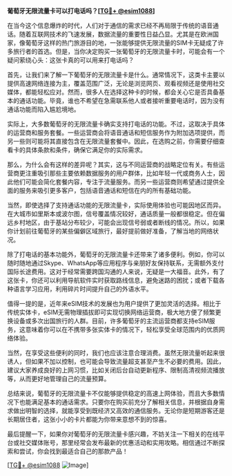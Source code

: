 **葡萄牙无限流量卡可以打电话吗？[[TG💪+ @esim1088](https://t.me/s/esim1088)]**

在当今这个信息爆炸的时代，人们对于通信的需求已经不再局限于传统的语音通话。随着互联网技术的飞速发展，数据流量的重要性日益凸显。尤其是在欧洲国家，像葡萄牙这样的热门旅游目的地，一张能够提供无限流量的SIM卡无疑成了许多旅行者的首选。但是，当你决定购买一张葡萄牙的无限流量卡时，可能会有一个疑问萦绕心头：这张卡真的可以用来打电话吗？

首先，让我们来了解一下葡萄牙的无限流量卡是什么。通常情况下，这类卡主要以提供高速网络连接为主，覆盖范围广泛，无论是浏览网页、观看视频还是使用社交媒体，都能轻松应对。然而，很多人在选择这种卡的时候，都会关心它是否具备基本的通话功能。毕竟，谁也不希望在急需联系他人或者接听重要电话时，因为没有通话功能而陷入尴尬境地。

实际上，大多数葡萄牙的无限流量卡确实支持打电话的功能。不过，这取决于具体的运营商和服务套餐。一些运营商会将语音通话和短信服务作为附加选项提供，而另一些则可能将其直接包含在无限流量套餐中。因此，在选购之前，你需要仔细查看卡的具体条款和条件，确保它满足你的实际需求。

那么，为什么会有这样的差异呢？其实，这与不同运营商的战略定位有关。有些运营商更注重吸引那些主要依赖数据服务的用户群体，比如年轻一代或商务人士，因此他们可能会简化套餐内容，专注于流量服务。而另一些运营商则希望通过提供全面的服务来吸引更多客户，包括语音通话和短信在内的所有基础功能。

当然，即使选择了支持通话功能的无限流量卡，实际使用体验也可能因地区而异。在大城市如里斯本或波尔图，信号覆盖情况较好，通话质量一般都很稳定。但在偏远乡村地区，由于基站分布较少，可能会出现信号弱或者断线的情况。所以，如果你计划前往葡萄牙的某些偏僻区域旅行，最好提前做好准备，了解当地的网络状况。

除了打电话的基本功能外，葡萄牙的无限流量卡还带来了诸多便利。例如，你可以随时随地通过Skype、WhatsApp等应用程序与亲朋好友保持联系，无需额外支付国际长途费用。这对于经常需要跨国沟通的人来说，无疑是一大福音。此外，有了这张卡，你还可以利用导航软件实时获取路线信息，避免迷路的困扰；或者下载各种语言学习应用，利用碎片时间提升自己的外语水平。

值得一提的是，近年来eSIM技术的发展也为用户提供了更加灵活的选择。相比于传统实体卡，eSIM无需物理插拔即可实现切换网络运营商，极大地方便了频繁更换设备或多次出国旅行的人群。目前，许多葡萄牙的主流运营商都支持eSIM服务，这意味着你可以在不携带多张实体卡的情况下，轻松享受全球范围内的优质网络体验。

当然，在享受这些便利的同时，我们也应该注意合理消费。虽然无限流量听起来很诱人，但如果不加以控制，也可能会导致流量超支甚至产生不必要的费用。因此，建议大家养成良好的上网习惯，比如关闭后台自动更新程序、限制高清视频流播放等，从而更好地管理自己的流量预算。

总结来说，葡萄牙的无限流量卡不仅能够提供稳定的高速上网体验，而且大多数情况下也能满足基本的通话需求。只要你在购买前充分了解相关信息，并根据自身需求做出明智的选择，就能享受到既经济又高效的通信服务。无论你是短期游客还是长期居住者，这张小小的卡片都能为你带来意想不到的惊喜。

最后提醒一下，如果你对葡萄牙的无限流量卡感兴趣，不妨关注一下相关的在线平台或社交媒体账号，那里经常会发布最新的优惠活动和实用攻略。相信通过不断探索和尝试，你会找到最适合自己的那款产品！

[[TG💪+ @esim1088](https://t.me/s/esim1088) ![Image](https://i.postimg.cc/4NQfJmqS/Snipaste-2025-05-13-00-14-12.png)]